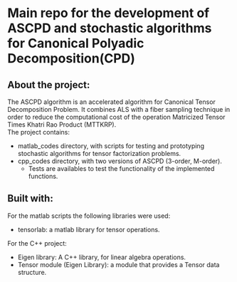 # Main repo for the development of ASCPD and stochastic algorithms for Canonical Polyadic Decomposition(CPD)

## About the project:
The ASCPD algorithm is an accelerated algorithm for Canonical Tensor Decomposition Problem. It combines ALS with a fiber sampling technique in order to reduce the computational cost of the operation Matricized Tensor Times Khatri Rao Product (MTTKRP). \
The project contains:
   - matlab_codes directory, with scripts for testing and prototyping stochastic algorithms for tensor factorization problems.
   - cpp_codes directory, with two versions of ASCPD (3-order, M-order).
     - Tests are availables to test the functionality of the implemented functions.

## Built with:
For the matlab scripts the following libraries were used:
  - tensorlab: a matlab library for tensor operations.

For the C++ project:
  - Eigen library: A C++ library, for linear algebra operations.
  - Tensor module (Eigen Library): a module that provides a Tensor data structure.


